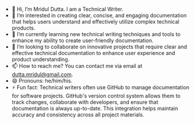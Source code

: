 - 👋 Hi, I’m Mridul Dutta. I am a Technical Writer.
- 👀 I’m interested in creating clear, concise, and engaging documentation that helps users understand and effectively utilize complex technical products.
- 🌱 I’m currently learning new technical writing techniques and tools to enhance my ability to create user-friendly documentation.
- 💞️ I’m looking to collaborate on innovative projects that require clear and effective technical documentation to enhance user experience and product understanding.
- 📫 How to reach me? You can contact me via email at [dutta.mridul@gmail.com](dutta.mridul@gmail.com).
- 😄 Pronouns: he/him/his.
- ⚡ Fun fact: Technical writers often use GitHub to manage documentation for software projects. GitHub's version control system allows them to track changes, collaborate with developers, and ensure that documentation is always up-to-date. This integration helps maintain accuracy and consistency across all project materials.

<!---
MridulDutta13/MridulDutta13 is a ✨ special ✨ repository because its `README.md` (this file) appears on your GitHub profile.
You can click the Preview link to take a look at your changes.
--->
